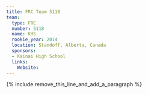 ```yaml
---
title: FRC Team 5118
team:
  type: FRC
  number: 5118
  name: KHS
  rookie_year: 2014
  location: Standoff, Alberta, Canada
  sponsors:
  - Kainai High School
  links:
    Website:
---
```


{% include remove_this_line_and_add_a_paragraph %}